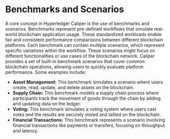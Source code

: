# Benchmarks and Scenarios

A core concept in Hyperledger Caliper is the use of benchmarks and scenarios. Benchmarks represent pre-defined workflows that simulate real-world blockchain application usage. These standardized workloads enable fair and consistent performance comparisons between different blockchain platforms. Each benchmark can contain multiple scenarios, which represent specific variations within the workflow. These scenarios might focus on different functionalities or use cases of the blockchain network. Caliper provides a set of built-in benchmark scenarios that cover common blockchain operations, allowing users to quickly evaluate platform performance. Some examples include:

  * **Asset Management:** This benchmark simulates a scenario where users create, read, update, and delete assets on the blockchain.
  * **Supply Chain:** This benchmark models a supply chain process where participants track the movement of goods through the chain by adding and updating data on the ledger.
  * **Voting:** This benchmark simulates a voting system where users cast votes and the results are securely stored and tallied on the blockchain.
  * **Financial Transactions:** This benchmark represents a scenario involving financial transactions like payments or transfers, focusing on throughput and latency.